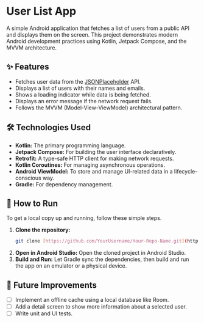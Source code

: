 # User List App

A simple Android application that fetches a list of users from a public API and displays them on the screen. This project demonstrates modern Android development practices using Kotlin, Jetpack Compose, and the MVVM architecture.

## ✨ Features

* Fetches user data from the [JSONPlaceholder](https://jsonplaceholder.typicode.com/users) API.
* Displays a list of users with their names and emails.
* Shows a loading indicator while data is being fetched.
* Displays an error message if the network request fails.
* Follows the MVVM (Model-View-ViewModel) architectural pattern.

## 🛠️ Technologies Used

* **Kotlin:** The primary programming language.
* **Jetpack Compose:** For building the user interface declaratively.
* **Retrofit:** A type-safe HTTP client for making network requests.
* **Kotlin Coroutines:** For managing asynchronous operations.
* **Android ViewModel:** To store and manage UI-related data in a lifecycle-conscious way.
* **Gradle:** For dependency management.

## 🚀 How to Run

To get a local copy up and running, follow these simple steps.

1.  **Clone the repository:**
    ```sh
    git clone [https://github.com/YourUsername/Your-Repo-Name.git](https://github.com/YourUsername/Your-Repo-Name.git)
    ```
2.  **Open in Android Studio:**
    Open the cloned project in Android Studio.
3.  **Build and Run:**
    Let Gradle sync the dependencies, then build and run the app on an emulator or a physical device.

## 🔮 Future Improvements

-   [ ] Implement an offline cache using a local database like Room.
-   [ ] Add a detail screen to show more information about a selected user.
-   [ ] Write unit and UI tests.